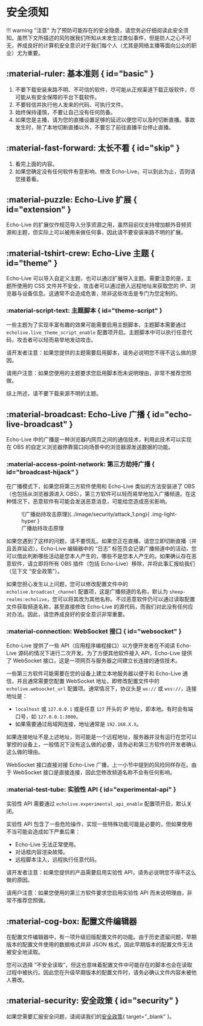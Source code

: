 # 安全须知

!!! warning "注意"
    为了预防可能存在的安全隐患，请您务必仔细阅读此安全须知。虽然下文所描述的风险据我们所知从未发生过类似事件，但是防人之心不可无，养成良好的计算机安全意识对于我们每个人（尤其是网络主播等面向公众的职业）尤为重要。

## :material-ruler: 基本准则 { id="basic" }

1. 不要下载安装来路不明、不可信的软件，尽可能从正规渠道下载正版软件，尽可能从有安全保障的平台下载软件。
2. 不要轻信并执行他人发来的代码、可执行文件。
3. 始终保持谨慎，不要让自己没有任何防备。
4. 如果您是主播，请为您的直播设置足够的延迟以便您可以及时切断直播。事故发生时，除了本地切断直播以外，不要忘了前往直播平台停止直播。

## :material-fast-forward: 太长不看 { id="skip" }

1. 看完上面的内容。
2. 如果您确定没有任何软件有意影响、修改 Echo-Live，可以到此为止，否则请您接着看。

## :material-puzzle: Echo-Live 扩展 { id="extension" }

Echo-Live 的扩展仅作规范导入分享资源之用，虽然目前仅支持增加额外音频资源和主题，但实际上可以被用来做任何事，因此请不要安装来路不明的扩展。

## :material-tshirt-crew: Echo-Live 主题 { id="theme" }

Echo-Live 可以导入自定义主题，也可以通过扩展导入主题。需要注意的是，主题所使用的 CSS 文件并不安全，攻击者可以通过嵌入远程地址来获取您的 IP、浏览器与设备信息。这通常不会造成危害，除非这些攻击是专门为您定制的。

### :material-script-text: 主题脚本 { id="theme-script" }

一些主题为了实现丰富有趣的效果可能需要启用主题脚本，主题脚本需要通过 `echolive.live_theme_script_enable` 配置项开启。主题脚本中可以执行任意代码，攻击者可以轻而易举地发动攻击。

请开发者注意：如果您提供的主题需要启用脚本，请务必说明您不得不这么做的原因。

请用户注意：如果您使用的主题要求您启用脚本而未说明理由，非常不推荐您照做。

综上所述，请不要下载来源不明的主题。

## :material-broadcast: Echo-Live 广播 { id="echo-live-broadcast" }

Echo-Live 中的广播是一种浏览器内网页之间的通信技术，利用此技术可以实现在 OBS 的自定义浏览器停靠窗口向场景中的浏览器源发送数据的功能。

### :material-access-point-network: 第三方劫持广播 { id="broadcast-hijack" }

在广播模式下，如果您将第三方软件使用和 Echo-Live 类似的方法安装进了 OBS（也包括从浏览器源进入 OBS），第三方软件可以轻而易举地加入广播频道。在这种情况下，恶意软件有可能会发送恶意消息，可能给您造成恶劣影响。

<figure markdown>
  ![广播劫持攻击原理](../image/security/attack_1.png){ .img-light-hyper }
  <figcaption>广播劫持攻击原理</figcaption>
</figure>

如果您遇到了这样的问题，请不要慌乱。如果您正在直播，请您立即切断直播（并且丢弃延迟）。Echo-Live 编辑器中的 “日志” 标签页会记录广播频道中的活动，您可以借此判断哪些活动是您本人产生的，哪些不是您本人产生的。如果确认存在恶意软件，请立即将所有 OBS 插件（包括 Echo-Live）移除，并将此事汇报给我们（见下文 “安全政策”）。

如果您担心发生以上问题，您可以修改配置文件中的 `echolive.broadcast_channel` 配置项，这是广播频道的名称，默认为 `sheep-realms:echolive`，您可以将其改为其他名称。不过恶意软件仍可以通过读取配置文件获取频道名称，甚至直接修改 Echo-Live 的源代码，而我们对此没有任何应对办法。因此，请您养成良好的安全意识非常重要。

### :material-connection: WebSocket 接口 { id="websocket" }

Echo-Live 提供了一些 API（应用程序编程接口）以方便开发者在不阅读 Echo-Live 源码的情况下进行二次开发。为了方便其他软件接入 API，Echo-Live 提供了 WebSocket 接口，这是一项网页与服务器之间建立长连接的通信技术。

一些第三方软件可能需要在您的设备上建立本地服务器以便于和 Echo-Live 通信，并且通常需要您配置 WebSocket 地址，即修改配置文件中的 `echolive.websocket_url` 配置项。通常情况下，协议头是 `ws://` 或 `wss://`，连接地址是：

- `localhost` 或 `127.0.0.1` 或是任意 `127` 开头的 IP 地址，即本地。有时会有端口号，如 `127.0.0.1:3000`。
- 如果需要通过局域网连接，地址通常是 `192.168.X.X`。

如果连接地址不是上述地址，则可能是一个远程地址，服务器并没有运行在您可以掌控的设备上，一般情况下没有这么做的必要，请务必和第三方软件的开发者确认这么做的理由。

WebSocket 接口直接对接 Echo-Live 广播，上一小节中提到的风险同样存在。由于 WebSocket 接口是直接连接，因此您修改频道名称不会有任何影响。

### :material-test-tube: 实验性 API { id="experimental-api" }

实验性 API 需要通过 `echolive.experimental_api_enable` 配置项开启，默认关闭。

实验性 API 包含了一些危险操作，实现一些特殊功能可能是必要的，但如果使用不当可能会造成如下严重后果：

- Echo-Live 无法正常使用。
- 对话框内容渲染故障。
- 远程脚本注入，远程执行任意代码。

请开发者注意：如果您提供的产品需要启用实验性 API，请务必说明您不得不这么做的原因。

请用户注意：如果您使用的第三方软件要求您启用实验性 API 而未说明理由，非常不推荐您照做。

## :material-cog-box: 配置文件编辑器

在配置文件编辑器中，有一项升级旧版配置文件的功能。由于历史遗留问题，早期版本的配置文件使用的数据格式并非 JSON 格式，因此早期版本的配置文件无法被安全地读取。

您可以选择 “不安全读取”，但这也意味着配置文件中可能存在的脚本也会在读取过程中被执行。因此您在升级早期版本的配置文件时，请务必确认文件内容未被他人篡改。

## :material-security: 安全政策 { id="security" }

如果您需要汇报安全问题，请阅读我们的[安全政策](https://github.com/sheep-realms/Echo-Live/security){ target="_blank" }。